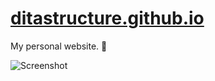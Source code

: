 # [ditastructure.github.io](https://ditastructure.github.io)

My personal website. 💄

![Screenshot](https://user-images.githubusercontent.com/54124815/63727876-5cefa600-c827-11e9-82db-fded3f786a56.png)
